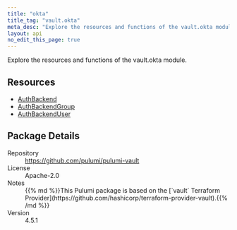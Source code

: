 ```yaml
---
title: "okta"
title_tag: "vault.okta"
meta_desc: "Explore the resources and functions of the vault.okta module."
layout: api
no_edit_this_page: true
---
```


<!-- WARNING: this file was generated by Pulumi Docs Generator. -->
<!-- Do not edit by hand unless you're certain you know what you are doing! -->

Explore the resources and functions of the vault.okta module.

<h2 id="resources">Resources</h2>
<ul class="api">
    <li><a href="authbackend" title="AuthBackend"><span class="symbol resource"></span>AuthBackend</a></li>
    <li><a href="authbackendgroup" title="AuthBackendGroup"><span class="symbol resource"></span>AuthBackendGroup</a></li>
    <li><a href="authbackenduser" title="AuthBackendUser"><span class="symbol resource"></span>AuthBackendUser</a></li>
</ul>

<h2 id="package-details">Package Details</h2>
<dl class="package-details">
	<dt>Repository</dt>
	<dd><a href="https://github.com/pulumi/pulumi-vault">https://github.com/pulumi/pulumi-vault</a></dd>
	<dt>License</dt>
	<dd>Apache-2.0</dd>
	<dt>Notes</dt>
	<dd>{{% md %}}This Pulumi package is based on the [`vault` Terraform Provider](https://github.com/hashicorp/terraform-provider-vault).{{% /md %}}</dd>
	<dt>Version</dt>
	<dd>4.5.1</dd>
</dl>

